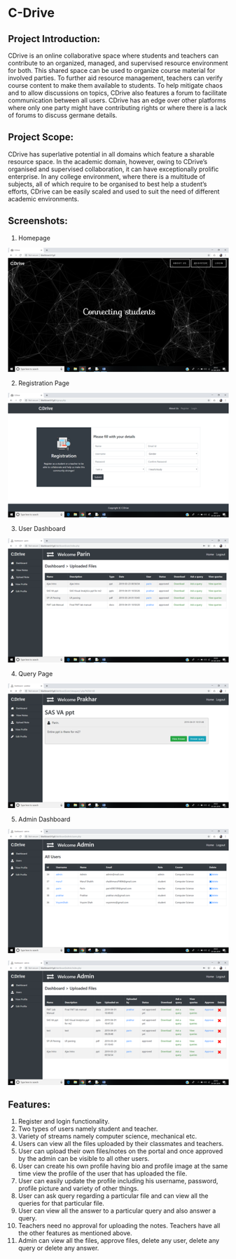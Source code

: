 # C-Drive

## Project Introduction:
CDrive is an online collaborative space where students and teachers can contribute to an organized, managed, and supervised resource environment for both. This shared space can be used to organize course material for involved parties. To further aid resource management, teachers can verify course content to make them available to students. To help mitigate chaos and to allow discussions on topics, CDrive also features a forum to facilitate communication between all users. CDrive has an edge over other platforms where only one party might have contributing rights or where there is a lack of forums to discuss germane details. 

## Project Scope:
CDrive has superlative potential in all domains which feature a sharable resource space. In the academic domain, however, owing to CDrive’s organised and supervised collaboration, it can have exceptionally prolific enterprise. In any college environment, where there is a multitude of subjects, all of which require to be organised to best help a student’s efforts, CDrive can be easily scaled and used to suit the need of different academic environments.

## Screenshots:
1. Homepage

![alt text](https://github.com/Parin09/C-Drive/blob/master/Screenshots/Homepage.png "Homepage")

2. Registration Page

![alt text](https://github.com/Parin09/C-Drive/blob/master/Screenshots/Register%20Page.png "Registration Page")

3. User Dashboard

![alt text](https://github.com/Parin09/C-Drive/blob/master/Screenshots/Dashboard.png "User Dashboard")

4. Query Page

![alt text](https://github.com/Parin09/C-Drive/blob/master/Screenshots/QueryPage.png "Query Page")

5. Admin Dashboard

![alt text](https://github.com/Parin09/C-Drive/blob/master/Screenshots/Admin%20Dashboard.png "Admin Dashboard")

![alt text](https://github.com/Parin09/C-Drive/blob/master/Screenshots/Admin%20Dashboard%201.png "Admin Dashboard")

## Features:
1. Register and login functionality. 
2. Two types of users namely student and teacher. 
3. Variety of streams namely computer science, mechanical etc. 
4. Users can view all the files uploaded by their classmates and teachers. 
5. User can upload their own files/notes on the portal and once approved by the admin can be visible to all other users. 
6. User can create his own profile having bio and profile image at the same time view the profile of the user that has uploaded the file. 
7. User can easily update the profile including his username, password, profile picture and variety of other things. 
8. User can ask query regarding a particular file and can view all the queries for that particular file. 
9. User can view all the answer to a particular query and also answer a query. 
10. Teachers need no approval for uploading the notes. Teachers have all the other features as mentioned above. 
11. Admin can view all the files, approve files, delete any user, delete any query or delete any answer.
